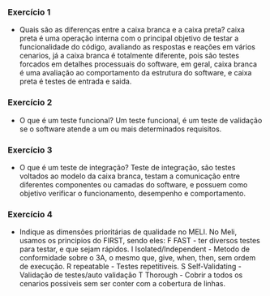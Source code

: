 ### Exercício 1
- Quais são as diferenças entre a caixa branca e a caixa preta?
caixa preta é uma operação interna com o principal objetivo de testar a funcionalidade do código, avaliando as respostas e reações em vários cenarios, já a caixa branca é totalmente diferente, pois são testes forcados em detalhes processuais do software, em geral, caixa branca é uma avaliação ao comportamento da estrutura do software, e caixa preta é testes de entrada e saida.

### Exercício 2
- O que é um teste funcional?
Um teste funcional, é um teste de validação se o software atende a um ou mais determinados requisitos.

### Exercício 3
- O que é um teste de integração?
Teste de integração, são testes voltados ao modelo da caixa branca, testam a comunicação entre diferentes componentes ou camadas do software, e possuem como objetivo verificar o funcionamento, desempenho e comportamento.

### Exercício 4
- Indique as dimensões prioritárias de qualidade no MELI.
No Meli, usamos os principios do FIRST, sendo eles:
F FAST - ter diversos testes para testar, e que sejam rápidos.
I Isolated/Independent - Metodo de conformidade sobre o 3A, o mesmo que, give, when, then, sem ordem de execução.
R repeatable - Testes repetitiveis.
S Self-Validating - Validação de testes/auto validação
T Thorough - Cobrir a todos os cenarios possiveis sem ser conter com a cobertura de linhas.
